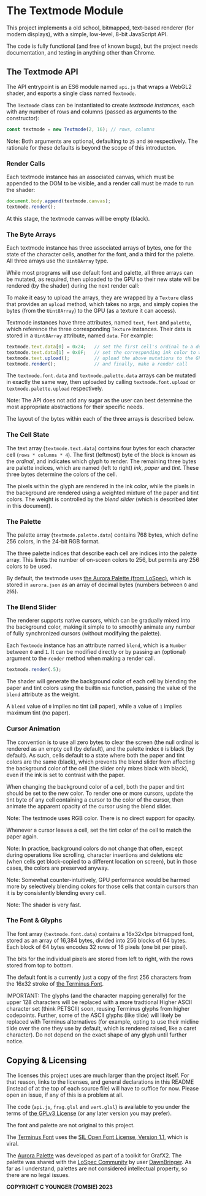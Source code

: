 The Textmode Module
===================

This project implements a old school, bitmapped, text-based renderer (for
modern displays), with a simple, low-level, 8-bit JavaScript API.

The code is fully functional (and free of known bugs), but the project needs
documentation, and testing in anything other than Chrome.


The Textmode API
----------------

The API entrypoint is an ES6 module named `api.js` that wraps a WebGL2 shader,
and exports a single class named `Textmode`.

The `Textmode` class can be instantiated to create *textmode instances*, each
with any number of rows and columns (passed as arguments to the constructor):

``` js
const textmode = new Textmode(2, 16); // rows, columns
```

Note: Both arguments are optional, defaulting to `25` and `80` respectively.
The rationale for these defaults is beyond the scope of this introducton.


### Render Calls

Each textmode instance has an associated canvas, which must be appended to
the DOM to be visible, and a render call must be made to run the shader:

``` js
document.body.append(textmode.canvas);
textmode.render();
```

At this stage, the textmode canvas will be empty (black).


### The Byte Arrays

Each textmode instance has three associated arrays of bytes, one for the
state of the character cells, another for the font, and a third for the
palette. All three arrays use the `Uint8Array` type.

While most programs will use default font and palette, all three arrays can
be mutated, as required, then uploaded to the GPU so their new state will be
rendered (by the shader) during the next render call:

To make it easy to upload the arrays, they are wrapped by a `Texture` class
that provides an `upload` method, which takes no args, and simply copies the
bytes (from the `Uint8Array`) to the GPU (as a texture it can access).

Textmode instances have three attributes, named `text`, `font` and `palette`,
which reference the three corresponding `Texture` instances. Their data is
stored in a `Uint8Array` attribute, named `data`. For example:

``` js
textmode.text.data[0] = 0x24;   // set the first cell's ordinal to a dollar
textmode.text.data[1] = 0x0F;   // set the corresponding ink color to white
textmode.text.upload();         // upload the above mutations to the GPU
textmode.render();              // and finally, make a render call
```

The `textmode.font.data` and `textmode.palette.data` arrays can be mutated in
exactly the same way, then uploaded by calling `textmode.font.upload` or
`textmode.palette.upload` respectively.

Note: The API does not add any sugar as the user can best determine the most
appropriate abstractions for their specific needs.

The layout of the bytes within each of the three arrays is described below.


### The Cell State

The text array (`textmode.text.data`) contains four bytes for each character
cell (`rows * columns * 4`). The first (leftmost) byte of the block is known
as the *ordinal*, and indicates which glyph to render. The remaining three
bytes are palette indices, which are named (left to right) *ink*, *paper*
and *tint*. These three bytes determine the colors of the cell.

The pixels within the glyph are rendered in the ink color, while the pixels
in the background are rendered using a weighted mixture of the paper and tint
colors. The weight is controlled by the *blend slider* (which is described
later in this document).


### The Palette

The palette array (`textmode.palette.data`) contains 768 bytes, which define
256 colors, in the 24-bit RGB format.

The three palette indices that describe each cell are indices into the
palette array. This limits the number of on-sceen colors to 256, but
permits any 256 colors to be used.

By default, the textmode uses [the Aurora Palette (from LoSpec)][1], which
is stored in `aurora.json` as an array of decimal bytes (numbers between `0`
and `255`).


### The Blend Slider

The renderer supports native cursors, which can be gradually mixed into the
background color, making it simple to to smoothly animate any number of
fully synchronized cursors (without modifying the palette).

Each `Textmode` instance has an attribute named `blend`, which is a `Number`
between `0` and `1`. It can be modified directly or by passing an (optional)
argument to the `render` method when making a render call.

``` js
textmode.render(.5);
```

The shader will generate the background color of each cell by blending the
paper and tint colors using the builtin `mix` function, passing the value
of the `blend` attribute as the weight.

A `blend` value of `0` implies no tint (all paper), while a value of `1`
implies maximum tint (no paper).


### Cursor Animation

The convention is to use all zero bytes to clear the screen (the null ordinal
is rendered as an empty cell (by default), and the palette index `0` is black
(by default). As such, cells default to a state where both the paper and tint
colors are the same (black), which prevents the blend slider from affecting
the background color of the cell (the slider only mixes black with black),
even if the ink is set to contrast with the paper.

When changing the background color of a cell, both the paper and tint should
be set to the new color. To render one or more cursors, update the tint byte
of any cell containing a cursor to the color of the cursor, then animate the
apparent opacity of the cursor using the blend slider.

Note: The textmode uses RGB color. There is no direct support for opacity.

Whenever a cursor leaves a cell, set the tint color of the cell to match the
paper again.

Note: In practice, background colors do not change that often, except during
operations like scrolling, character insertions and deletions etc (when cells
get block-copied to a different location on screen), but in those cases, the
colors are preserved anyway.

Note: Somewhat counter-intuitively, GPU performance would be harmed more by
selectively blending colors for those cells that contain cursors than it is
by consistently blending every cell.

Note: The shader is very fast.


### The Font & Glyphs

The font array (`textmode.font.data`) contains a 16x32x1px bitmapped font,
stored as an array of 16,384 bytes, divided into 256 blocks of 64 bytes.
Each block of 64 bytes encodes 32 rows of 16 pixels (one bit per pixel).

The bits for the individual pixels are stored from left to right, with the
rows stored from top to bottom.

The default font is a currently just a copy of the first 256 characters from
the 16x32 stroke of [the Terminus Font][2].

IMPORTANT: The glyphs (and the character mapping generally) for the upper 128
characters will be replaced with a more tradtional Higher ASCII character set
(think PETSCII) soon, reusing Terminus glyphs from higher codepoints. Further,
some of the ASCII glyphs (like tilde) will likely be replaced with Terminus
alternatives (for example, opting to use their midline tilde over the one
they use by default, which is rendered raised, like a caret character).
Do not depend on the exact shape of any glyph until further notice.


Copying & Licensing
-------------------

The licenses this project uses are much larger than the project itself. For
that reason, links to the licenses, and general declarations in this README
(instead of at the top of each source file) will have to suffice for now.
Please open an issue, if any of this is a problem at all.

The code (`api.js`, `frag.glsl` and `vert.glsl`) is available to you under
the terms of [the GPLv3 License][3] (or any later version you may prefer).

The font and palette are not original to this project.

The [Terminus Font][2] uses the [SIL Open Font License, Version 1.1][4],
which is viral.

The [Aurora Palette][1] was developed as part of a toolkit for GrafX2. The
palette was shared with the [LoSpec Community][5] by user [DawnBringer][6].
As far as I understand, palettes are not considered intellectual property,
so there are no legal issues.

**COPYRIGHT C YOUNGER (7OMBIE) 2023**


[1]: https://lospec.com/palette-list/aurora
[2]: https://terminus-font.sourceforge.net
[3]: https://www.gnu.org/licenses/gpl-3.0.txt
[4]: https://scripts.sil.org/cms/scripts/page.php?item_id=OFL_web
[5]: https://lospec.com
[6]: https://pixeljoint.com/p/23821.htm
